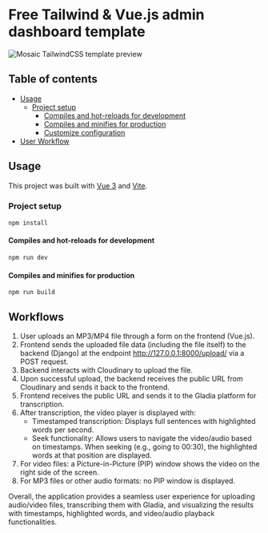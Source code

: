 # Free Tailwind & Vue.js admin dashboard template

![Mosaic TailwindCSS template preview](https://github.com/cruip/vuejs-admin-dashboard-template/assets/2683512/2fdc15d1-316b-4c51-b357-84b32e79de60)

## Table of contents

- [Usage](#usage)
  - [Project setup](#project-setup)
    - [Compiles and hot-reloads for development](#compiles-and-hot-reloads-for-development)
    - [Compiles and minifies for production](#compiles-and-minifies-for-production)
    - [Customize configuration](#customize-configuration)
- [User Workflow](#workflow)

## Usage

This project was built with [Vue 3](https://v3.vuejs.org/) and [Vite](https://vitejs.dev/).

### Project setup

```
npm install
```

#### Compiles and hot-reloads for development

```
npm run dev
```

#### Compiles and minifies for production

```
npm run build
```

## Workflows

1. User uploads an MP3/MP4 file through a form on the frontend (Vue.js).
2. Frontend sends the uploaded file data (including the file itself) to the backend (Django) at the endpoint http://127.0.0.1:8000/upload/ via a POST request.
3. Backend interacts with Cloudinary to upload the file.
4. Upon successful upload, the backend receives the public URL from Cloudinary and sends it back to the frontend.
5. Frontend receives the public URL and sends it to the Gladia platform for transcription.
6. After transcription, the video player is displayed with:
   - Timestamped transcription: Displays full sentences with highlighted words per second.
   - Seek functionality: Allows users to navigate the video/audio based on timestamps. When seeking (e.g., going to 00:30), the highlighted words at that position are displayed.
7. For video files: a Picture-in-Picture (PIP) window shows the video on the right side of the screen.
8. For MP3 files or other audio formats: no PIP window is displayed.

Overall, the application provides a seamless user experience for uploading audio/video files, transcribing them with Gladia, and visualizing the results with timestamps, highlighted words, and video/audio playback functionalities.
